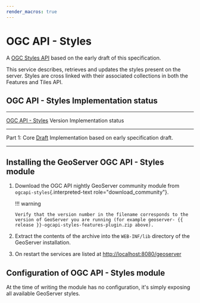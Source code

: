 ```yaml
---
render_macros: true
---
```


# OGC API - Styles

A [OGC Styles API](https://github.com/opengeospatial/ogcapi-styles) based on the early draft of this specification.

This service describes, retrieves and updates the styles present on the server. Styles are cross linked with their associated collections in both the Features and Tiles API.

## OGC API - Styles Implementation status

  ---------------------------------------------------------------------------------------------------------------------------------------------------------------------------------------
  [OGC API - Styles](https://github.com/opengeospatial/ogcapi-styles)   Version                                                      Implementation status
  --------------------------------------------------------------------- ------------------------------------------------------------ ----------------------------------------------------
  Part 1: Core                                                          [Draft](http://docs.opengeospatial.org/DRAFTS/20-009.html)   Implementation based on early specification draft.

  ---------------------------------------------------------------------------------------------------------------------------------------------------------------------------------------

## Installing the GeoServer OGC API - Styles module

1.  Download the OGC API nightly GeoServer community module from `ogcapi-styles`{.interpreted-text role="download_community"}.

    !!! warning

        Verify that the version number in the filename corresponds to the version of GeoServer you are running (for example geoserver- {{ release }}-ogcapi-styles-features-plugin.zip above).

2.  Extract the contents of the archive into the `WEB-INF/lib` directory of the GeoServer installation.

3.  On restart the services are listed at <http://localhost:8080/geoserver>

## Configuration of OGC API - Styles module

At the time of writing the module has no configuration, it's simply exposing all available GeoServer styles.
